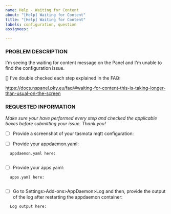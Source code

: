 ```yaml
---
name: Help - Waiting for Content
about: "[Help] Waiting for Content"
title: "[Help] Waiting for Content"
labels: configuration, question
assignees: ''

---
```


<!-- Thanks for reporting a problem for this project. READ THIS FIRST:

This issue template is meant to help with Waiting for Content Message ONLY

Please take a few minutes to complete the requested information below.
The ability to provide assistance is greatly hampered without it.

DO NOT DELETE ANY TEXT from this template! Otherwise the issue will be auto-closed.
-->


### PROBLEM DESCRIPTION

I'm seeing the waiting for content message on the Panel and I'm unable to find the configuration issue.

[] I've double checked each step explained in the FAQ:

https://docs.nspanel.pky.eu/faq/#waiting-for-content-this-is-taking-longer-than-usual-on-the-screen

### REQUESTED INFORMATION
_Make sure your have performed every step and checked the applicable boxes before submitting your issue. Thank you!_

- [ ] Provide a screenshot of your tasmota mqtt configuration:



- [ ] Provide your appdaemon.yaml: <!-- Please do not publish your mqtt password and mask it -->
```
  appdaemon.yaml here:


```

- [ ] Provide your apps.yaml:
```
  apps.yaml here:


```
- [ ] Go to Settings>Add-ons>AppDaemon>Log and then, provide the output of the log after restarting the appdaemon container:
```
  Log output here:


```
